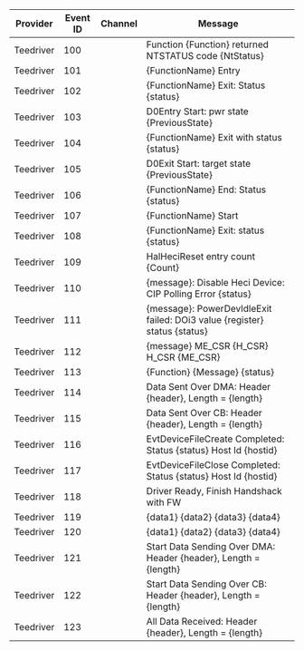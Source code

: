 Provider   |  Event ID  |  Channel  |  Message
-----------|------------|-----------|---------------------------------------------------------------------------
Teedriver  |  100       |           |  Function {Function} returned NTSTATUS code {NtStatus}
Teedriver  |  101       |           |  {FunctionName} Entry
Teedriver  |  102       |           |  {FunctionName} Exit: Status {status}
Teedriver  |  103       |           |  D0Entry Start: pwr state {PreviousState}
Teedriver  |  104       |           |  {FunctionName} Exit with status {status}
Teedriver  |  105       |           |  D0Exit Start: target state {PreviousState}
Teedriver  |  106       |           |  {FunctionName} End: Status {status}
Teedriver  |  107       |           |  {FunctionName} Start
Teedriver  |  108       |           |  {FunctionName} Exit: status {status}
Teedriver  |  109       |           |  HalHeciReset entry count {Count}
Teedriver  |  110       |           |  {message}: Disable Heci Device: CIP Polling Error {status}
Teedriver  |  111       |           |  {message}: PowerDevIdleExit failed: DOi3 value {register} status {status}
Teedriver  |  112       |           |  {message} ME_CSR {H_CSR} H_CSR {ME_CSR}
Teedriver  |  113       |           |  {Function} {Message} {status}
Teedriver  |  114       |           |  Data Sent Over DMA: Header {header}, Length = {length}
Teedriver  |  115       |           |  Data Sent Over CB: Header {header}, Length = {length}
Teedriver  |  116       |           |  EvtDeviceFileCreate Completed: Status {status} Host Id {hostid}
Teedriver  |  117       |           |  EvtDeviceFileClose Completed: Status {status} Host Id {hostid}
Teedriver  |  118       |           |  Driver Ready, Finish Handshack with FW
Teedriver  |  119       |           |  {data1} {data2} {data3} {data4}
Teedriver  |  120       |           |  {data1} {data2} {data3} {data4}
Teedriver  |  121       |           |  Start Data Sending Over DMA: Header {header}, Length = {length}
Teedriver  |  122       |           |  Start Data Sending Over CB: Header {header}, Length = {length}
Teedriver  |  123       |           |  All Data Received: Header {header}, Length = {length}